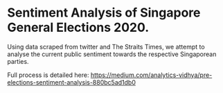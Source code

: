 # Sentiment Analysis of Singapore General Elections 2020.

Using data scraped from twitter and The Straits Times, we attempt to analyse the current public sentiment towards the respective Singaporean parties.

Full process is detailed here: https://medium.com/analytics-vidhya/pre-elections-sentiment-analysis-880bc5ad1db0
